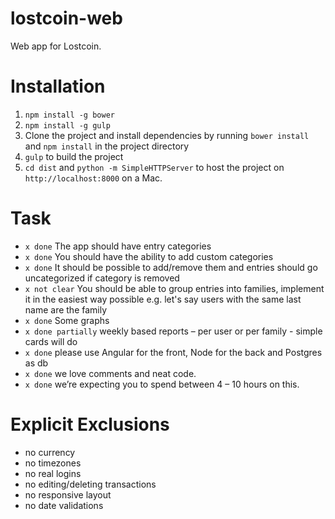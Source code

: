 # lostcoin-web
Web app for Lostcoin.

# Installation
1. `npm install -g bower`
2. `npm install -g gulp`
3. Clone the project and install dependencies by running `bower install` and `npm install` in the project directory
4. `gulp` to build the project
5. `cd dist` and `python -m SimpleHTTPServer` to host the project on `http://localhost:8000` on a Mac.

# Task
* `x done` The app should have entry categories
* `x done` You should have the ability to add custom categories 
* `x done` It should be possible to add/remove them and entries should go uncategorized if category is removed
* `x not clear` You should be able to group entries into families, implement it in the easiest way possible e.g. let's say users with the same last name are the family
* `x done` Some graphs
* `x done partially` weekly based reports – per user or per family - simple cards will do
* `x done` please use Angular for the front, Node for the back and Postgres as db
* `x done` we love comments and neat code. 
* `x done` we’re expecting you to spend between 4 – 10 hours on this.

# Explicit Exclusions
* no currency
* no timezones
* no real logins
* no editing/deleting transactions
* no responsive layout
* no date validations